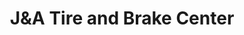 ---
title: "J&A Tire and Brake Center"
url: /raleigh/junda-tire-and-brake-center/
shop: Autowerkstatt
---